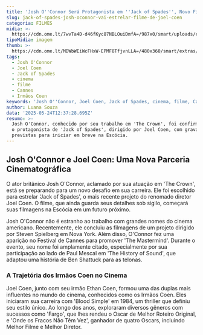 ```yaml
---
title: 'Josh O''Connor Será Protagonista em ''Jack of Spades'', Novo Filme de Joel Coen'
slug: jack-of-spades-josh-oconnor-vai-estrelar-filme-de-joel-coen
categoria: FILMES
midia: >-
  https://cdn.ome.lt/7wvTa4D-d46fKyc87NBLOuiDmfA=/987x0/smart/uploads/conteudo/fotos/Design_sem_nome41.png
tipoMidia: imagem
thumb: >-
  https://cdn.ome.lt/MDWbWEiWcFHxW-EPMF8TfjvnLLA=/480x360/smart/extras/conteudos/Design_sem_nome41.png
tags:
  - Josh O'Connor
  - Joel Coen
  - Jack of Spades
  - cinema
  - filme
  - Cannes
  - Irmãos Coen
keywords: 'Josh O''Connor, Joel Coen, Jack of Spades, cinema, filme, Cannes, Irmãos Coen'
author: Luana Souza
data: '2025-05-24T12:37:28.695Z'
resumo: >-
  Josh O'Connor, conhecido por seu trabalho em 'The Crown', foi confirmado como
  o protagonista de 'Jack of Spades', dirigido por Joel Coen, com gravações
  previstas para iniciar em breve na Escócia.
---
```


## Josh O'Connor e Joel Coen: Uma Nova Parceria Cinematográfica

O ator britânico Josh O'Connor, aclamado por sua atuação em 'The Crown', está se preparando para um novo desafio em sua carreira. Ele foi escolhido para estrelar 'Jack of Spades', o mais recente projeto do renomado diretor Joel Coen. O filme, que ainda guarda seus detalhes sob sigilo, começará suas filmagens na Escócia em um futuro próximo.

Josh O'Connor não é estranho ao trabalho com grandes nomes do cinema americano. Recentemente, ele concluiu as filmagens de um projeto dirigido por Steven Spielberg em Nova York. Além disso, O'Connor fez uma aparição no Festival de Cannes para promover 'The Mastermind'. Durante o evento, seu nome foi amplamente citado, especialmente por sua participação ao lado de Paul Mescal em 'The History of Sound', que adaptou uma história de Ben Shattuck para as telonas.

### A Trajetória dos Irmãos Coen no Cinema

Joel Coen, junto com seu irmão Ethan Coen, formou uma das duplas mais influentes no mundo do cinema, conhecidos como os Irmãos Coen. Eles iniciaram sua carreira com 'Blood Simple' em 1984, um thriller que definiu seu estilo único. Ao longo dos anos, exploraram diversos gêneros com sucessos como 'Fargo', que lhes rendeu o Oscar de Melhor Roteiro Original, e 'Onde os Fracos Não Têm Vez', ganhador de quatro Oscars, incluindo Melhor Filme e Melhor Diretor.

